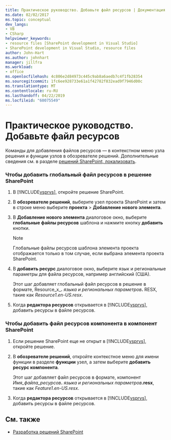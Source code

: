 ```yaml
---
title: Практическое руководство. Добавьте файл ресурсов | Документация Майкрософт
ms.date: 02/02/2017
ms.topic: conceptual
dev_langs:
- VB
- CSharp
helpviewer_keywords:
- resource files [SharePoint development in Visual Studio]
- SharePoint development in Visual Studio, resource files
author: John-Hart
ms.author: johnhart
manager: jillfra
ms.workload:
- office
ms.openlocfilehash: 4c806e2d84973c445c9ab8a6aedb7c4f1fb28354
ms.sourcegitcommit: 1fc6ee928733e61a1f42782f832ead9f7946d00c
ms.translationtype: MT
ms.contentlocale: ru-RU
ms.lasthandoff: 04/22/2019
ms.locfileid: "60075549"
---
```

# <a name="how-to-add-a-resource-file"></a>Практическое руководство. Добавьте файл ресурсов
  Команды для добавления файлов ресурсов — в контекстном меню узла решения и функции узлов в обозревателе решений. Дополнительные сведения см. в разделе [решений SharePoint, локализовать](../sharepoint/localizing-sharepoint-solutions.md).

### <a name="to-add-a-global-resource-file-to-a-sharepoint-solution"></a>Чтобы добавить глобальный файл ресурсов в решение SharePoint

1. В [!INCLUDE[vsprvs](../sharepoint/includes/vsprvs-md.md)], откройте решение SharePoint.

2. В **обозревателе решений**, выберите узел проекта SharePoint и затем в строке меню выберите **проекта** > **Добавление нового элемента**.

3. В **Добавление нового элемента** диалоговое окно, выберите **глобальные файлы ресурсов** шаблона и нажмите кнопку **добавить** кнопки.

   > [!NOTE]
   >  Глобальные файлы ресурсов шаблона элемента проекта отображается только в том случае, если выбрана элемента проекта SharePoint.

4. В **добавить ресурс** диалоговое окно, выберите язык и региональные параметры для файла ресурсов, например английский (США).

    Этот шаг добавляет глобальный файл ресурсов в решение в формате, Resource_x_**.** <em>языка и региональных параметров</em><strong>.</strong> RESX, такие как *Resource1.en-US.resx*.

5. Когда **редактора ресурсов** открывается в [!INCLUDE[vsprvs](../sharepoint/includes/vsprvs-md.md)], добавить ресурсы в файле ресурсов.

### <a name="to-add-a-feature-resource-file-to-a-sharepoint-feature"></a>Чтобы добавить файл ресурсов компонента в компонент SharePoint

1. Если решение SharePoint еще не открыт в [!INCLUDE[vsprvs](../sharepoint/includes/vsprvs-md.md)], откройте решение.

2. В **обозревателе решений**, откройте контекстное меню для имени функции в разделе **функции** узел, а затем выберите **добавить ресурс компонента**.

     Этот шаг добавляет файл ресурсов в формате, компонент _Имя_файла_ресурсов_**.** _языка и региональных параметров_**.resx**, такие как *Feature1.en-US.resx*.

3. Когда **редактора ресурсов** открывается в [!INCLUDE[vsprvs](../sharepoint/includes/vsprvs-md.md)], добавить ресурсы в файле ресурсов.

## <a name="see-also"></a>См. также
- [Разработка решений SharePoint](../sharepoint/developing-sharepoint-solutions.md)
